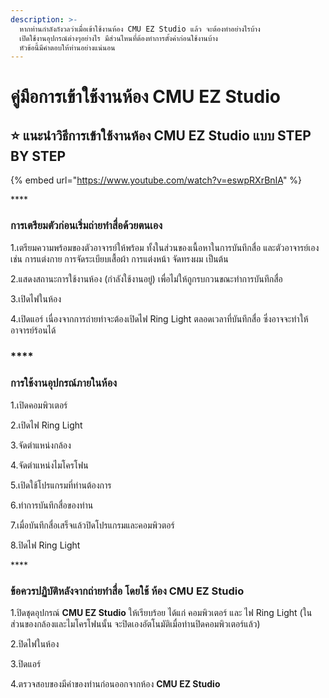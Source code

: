 ```yaml
---
description: >-
  หากท่านกำลังกังวลว่าเมื่อเข้าใช้งานห้อง CMU EZ Studio แล้ว จะต้องทำอย่างไรบ้าง
  เปิดใช้งานอุปกรณ์ต่างๆอย่างไร มีส่วนไหนที่ต้องทำการตั้งค่าก่อนใช้งานบ้าง
  หัวข้อนี้มีคำตอบให้ท่านอย่างแน่นอน
---
```


# คู่มือการเข้าใช้งานห้อง CMU EZ Studio

## ⭐ แนะนำวิธีการเข้าใช้งานห้อง CMU EZ Studio แบบ STEP BY STEP

{% embed url="https://www.youtube.com/watch?v=eswpRXrBnIA" %}

\*\*\*\*

### **การเตรียมตัวก่อนเริ่มถ่ายทำสื่อด้วยตนเอง** 

1.เตรียมความพร้อมของตัวอาจารย์ให้พร้อม ทั้งในส่วนของเนื้อหาในการบันทึกสื่อ และตัวอาจารย์เอง เช่น การแต่งกาย การจัดระเบียบเสื้อผ้า การแต่งหน้า จัดทรงผม เป็นต้น

2.แสดงสถานะการใช้งานห้อง \(กำลังใช้งานอยู่\) เพื่อไม่ให้ถูกรบกวนขณะทำการบันทึกสื่อ 

3.เปิดไฟในห้อง 

4.เปิดแอร์ เนื่องจากการถ่ายทำจะต้องเปิดไฟ Ring Light ตลอดเวลาที่บันทึกสื่อ ซึ่งอาจจะทำให้อาจารย์ร้อนได้

### \*\*\*\*

### **การใช้งานอุปกรณ์ภายในห้อง**

1.เปิดคอมพิวเตอร์

2.เปิดไฟ Ring Light

3.จัดตำแหน่งกล้อง

4.จัดตำแหน่งไมโครโฟน

5.เปิดใช้โปรแกรมที่ท่านต้องการ

6.ทำการบันทึกสื่อของท่าน

7.เมื่อบันทึกสื่อเสร็จแล้วปิดโปรแกรมและคอมพิวตอร์

8.ปิดไฟ Ring Light

\*\*\*\*

### **ข้อควรปฏิบัติหลังจากถ่ายทำสื่อ โดยใช้ ห้อง CMU EZ Studio** 

1.ปิดชุดอุปกรณ์ **CMU EZ Studio** ให้เรียบร้อย ได้แก่ คอมพิวเตอร์ และ ไฟ Ring Light \(ในส่วนของกล้องและไมโครโฟนนั้น จะปิดเองอัตโนมัติเมื่อท่านปิดคอมพิวเตอร์แล้ว\)

2.ปิดไฟในห้อง 

3.ปิดแอร์ 

4.ตรวจสอบของมีค่าของท่านก่อนออกจากห้อง **CMU EZ Studio** 

